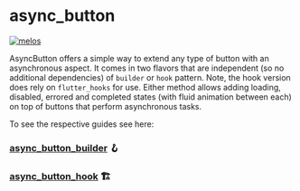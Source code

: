 # async_button

[![melos](https://img.shields.io/badge/maintained%20with-melos-f700ff.svg?style=flat-square)](https://github.com/invertase/melos)

AsyncButton offers a simple way to extend any type of button with an asynchronous aspect. It comes in two flavors that are independent (so no additional dependencies) of `builder` or `hook` pattern. Note, the hook version does rely on `flutter_hooks` for use. Either method allows adding loading, disabled, errored and completed states (with fluid animation between each) on top of buttons that perform asynchronous tasks.

To see the respective guides see here:

### [async_button_builder](https://github.com/Nolence/async_button/tree/main/packages/async_button_builder)  🪝

### [async_button_hook](https://github.com/Nolence/async_button/tree/main/packages/async_button_hook) 🏗️